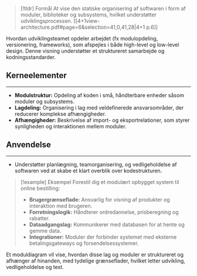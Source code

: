 
> [!tldr] Formål
>At vise den statiske organisering af softwaren i form af moduler, biblioteker og subsystems, hvilket understøtter udviklingsprocessen.
[[4+1view-architecture.pdf#page=6&selection=41,0,41,28|4+1 p.6]]

Hvordan udviklingsteamet opdeler arbejdet (fx modulopdeling, versionering, frameworks), som afspejles i både high-level og low-level design. Denne visning understøtter et struktureret samarbejde og kodningsstandarder.
## Kerneelementer
---
- **Modulstruktur:** Opdeling af koden i små, håndterbare enheder såsom moduler og subsystems.
- **Lagdeling:** Organisering i lag med veldefinerede ansvarsområder, der reducerer komplekse afhængigheder.
- **Afhængigheder:** Beskrivelse af import- og eksportrelationer, som styrer synligheden og interaktionen mellem moduler.

## Anvendelse
---
- Understøtter planlægning, teamorganisering, og vedligeholdelse af softwaren ved at skabe et klart overblik over kodestrukturen.

> [!example] Eksempel
Forestil dig et modulært opbygget system til online bestilling:
>- **Brugergrænseflade:** Ansvarlig for visning af produkter og interaktion med brugeren.
>- **Forretningslogik:** Håndterer ordredannelse, prisberegning og rabatter.
>- **Dataadgangslag:** Kommunikerer med databasen for at hente og gemme data.
>- **Integrationer:** Moduler der forbinder systemet med eksterne betalingsgateways og forsendelsessystemer.
>
Et moduldiagram vil vise, hvordan disse lag og moduler er struktureret og afhænger af hinanden, med tydelige grænseflader, hvilket letter udvikling, vedligeholdelse og test.
